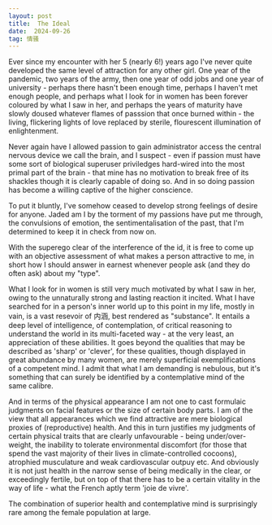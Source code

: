 ```yaml
---
layout: post
title:  The Ideal
date:  2024-09-26
tag: 情骚
---
```


Ever since my encounter with her 5 (nearly 6!) years ago I've never quite developed the same level of attraction for any other girl. One year of the pandemic, two years of the army, then one year of odd jobs and one year of university - perhaps there hasn't been enough time, perhaps I haven't met enough people, and perhaps what I look for in women has been forever coloured by what I saw in her, and perhaps the years of maturity have slowly doused whatever flames of passsion that once burned within - the living, flickering lights of love replaced by sterile, flourescent illumination of enlightenment. 

Never again have I allowed passion to gain administrator access the central nervous device we call the brain, and I suspect - even if passion must have some sort of biological superuser priviledges hard-wired into the most primal part of the brain - that mine has no motivation to break free of its shackles though it is clearly capable of doing so. And in so doing passion has become a willing captive of the higher conscience. 

To put it bluntly, I've somehow ceased to develop strong feelings of desire for anyone. Jaded am I by the torment of my passions have put me through, the convulsions of emotion, the sentimentalisation of the past, that I'm determined to keep it in check from now on. 

With the superego clear of the interference of the id, it is free to come up with an objective assessment of what makes a person attractive to me, in short how I should answer in earnest whenever people ask (and they do often ask) about my "type". 

What I look for in women is still very much motivated by what I saw in her, owing to the unnaturally strong and lasting reaction it incited. What I have searched for in a person's inner world up to this point in my life, mostly in vain, is a vast resevoir of 内涵, best rendered as "substance". It entails a deep level of intelligence, of contemplation, of critical reasoning to understand the world in its multi-faceted way - at the very least, an appreciation of these abilities. It goes beyond the qualities that may be described as 'sharp' or 'clever', for these qualities, though displayed in great abundance by many women, are merely superficial exemplifications of a competent mind. I admit that what I am demanding is nebulous, but it's something that can surely be identified by a contemplative mind of the same calibre. 

And in terms of the physical appearance I am not one to cast formulaic judgments on facial features or the size of certain body parts. I am of the view that all appearances which we find attractive are mere biological proxies of (reproductive) health. And this in turn justifies my judgments of certain physical traits that are clearly unfavourable - being under/over-weight, the inability to tolerate environmental discomfort (for those that spend the vast majority of their lives in climate-controlled cocoons), atrophied musculature and weak cardiovascular outpuy etc. And obviously it is not just health in the narrow sense of being medically in the clear, or exceedingly fertile, but on top of that there has to be a certain vitality in the way of life - what the French aptly term 'joie de vivre'. 

The combination of superior health and contemplative mind is surprisingly rare among the female population at large. 